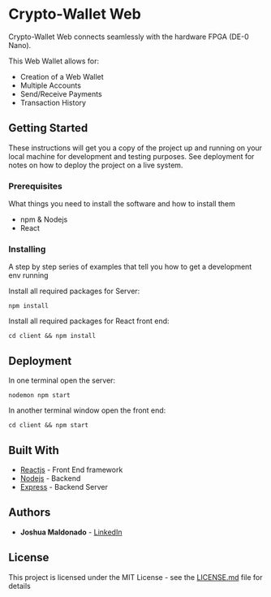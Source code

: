 # Crypto-Wallet Web

Crypto-Wallet Web connects seamlessly with the hardware FPGA (DE-0 Nano). 

This Web Wallet allows for:

* Creation of a Web Wallet
* Multiple Accounts
* Send/Receive Payments
* Transaction History


## Getting Started

These instructions will get you a copy of the project up and running on your local machine for development and testing purposes. See deployment for notes on how to deploy the project on a live system.

### Prerequisites

What things you need to install the software and how to install them

* npm & Nodejs
* React

### Installing

A step by step series of examples that tell you how to get a development env running

Install all required packages for Server:

```
npm install 
```

Install all required packages for React front end:

```
cd client && npm install
```


## Deployment

In one terminal open the server:

```
nodemon npm start
```

In another terminal window open the front end:

```
cd client && npm start
```

## Built With

* [Reactjs](https://reactjs.org/) - Front End framework
* [Nodejs](https://nodejs.org/en/) - Backend 
* [Express](https://expressjs.com) - Backend Server

## Authors

* **Joshua Maldonado** - [LinkedIn](https://www.linkedin.com/in/joshua-maldonado/)

## License

This project is licensed under the MIT License - see the [LICENSE.md](LICENSE.md) file for details
